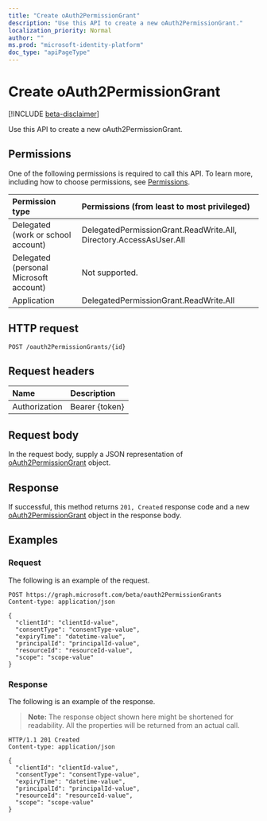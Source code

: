 ```yaml
---
title: "Create oAuth2PermissionGrant"
description: "Use this API to create a new oAuth2PermissionGrant."
localization_priority: Normal
author: ""
ms.prod: "microsoft-identity-platform"
doc_type: "apiPageType"
---
```


# Create oAuth2PermissionGrant

[!INCLUDE [beta-disclaimer](../../includes/beta-disclaimer.md)]

Use this API to create a new oAuth2PermissionGrant.

## Permissions

One of the following permissions is required to call this API. To learn more, including how to choose permissions, see [Permissions](/graph/permissions-reference).

| Permission type                        | Permissions (from least to most privileged) |
|:---------------------------------------|:--------------------------------------------|
| Delegated (work or school account) | DelegatedPermissionGrant.ReadWrite.All, Directory.AccessAsUser.All |
| Delegated (personal Microsoft account) | Not supported. |
| Application                            | DelegatedPermissionGrant.ReadWrite.All |

## HTTP request

<!-- { "blockType": "ignored" } -->

```http
POST /oauth2PermissionGrants/{id}
```

## Request headers

| Name          | Description   |
|:--------------|:--------------|
| Authorization | Bearer {token} |

## Request body

In the request body, supply a JSON representation of [oAuth2PermissionGrant](../resources/oauth2permissiongrant.md) object.

## Response

If successful, this method returns `201, Created` response code and a new [oAuth2PermissionGrant](../resources/oauth2permissiongrant.md) object in the response body.

## Examples

### Request

The following is an example of the request.
<!-- {
  "blockType": "request",
  "name": "create_oauth2permissiongrant_from_oauth2permissiongrants"
}-->

```http
POST https://graph.microsoft.com/beta/oauth2PermissionGrants
Content-type: application/json

{
  "clientId": "clientId-value",
  "consentType": "consentType-value",
  "expiryTime": "datetime-value",
  "principalId": "principalId-value",
  "resourceId": "resourceId-value",
  "scope": "scope-value"
}
```

### Response

The following is an example of the response.

> **Note:** The response object shown here might be shortened for readability. All the properties will be returned from an actual call.

<!-- {
  "blockType": "response",
  "truncated": true,
  "@odata.type": "microsoft.graph.oAuth2PermissionGrant"
} -->

```http
HTTP/1.1 201 Created
Content-type: application/json

{
  "clientId": "clientId-value",
  "consentType": "consentType-value",
  "expiryTime": "datetime-value",
  "principalId": "principalId-value",
  "resourceId": "resourceId-value",
  "scope": "scope-value"
}
```

<!-- uuid: 16cd6b66-4b1a-43a1-adaf-3a886856ed98
2019-02-04 14:57:30 UTC -->
<!-- {
  "type": "#page.annotation",
  "description": "Create oAuth2PermissionGrant",
  "keywords": "",
  "section": "documentation",
  "tocPath": ""
}-->
